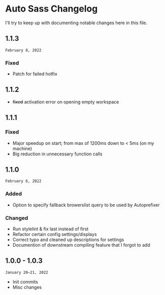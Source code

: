 # Auto Sass Changelog
I'll try to keep up with documenting notable changes here in this file.

## 1.1.3
`February 8, 2022`
### Fixed
- Patch for failed hotfix

## 1.1.2
- ~~fixed~~ activation error on opening empty workspace

## 1.1.1

### Fixed
- Major speedup on start; from max of 1200ms down to < 5ms (on my machine)
- Big reduction in unnecessary function calls

## 1.1.0
`February 6, 2022`
### Added
- Option to specify fallback browerslist query to be used by Autoprefixer

### Changed
- Run stylelint & fix last instead of first
- Refactor certain config settings/displays
- Correct typo and cleaned up descriptions for settings
- Documention of downstream compiling feature that I forgot to add

## 1.0.0 - 1.0.3
`January 20–21, 2022`

- Init commits
- Misc changes
